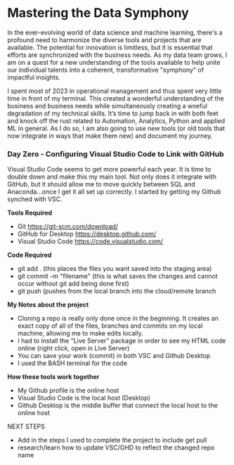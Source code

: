 # Mastering the Data Symphony
In the ever-evolving world of data science and machine learning, there's a profound need to harmonize the diverse tools and projects that are available. The potential for innovation is limitless, but it is essential that efforts are synchronized with the business needs. As my data team grows, I am on a quest for a new understanding of the tools available to help unite our individual talents into a coherent, transformative "symphony" of impactful insights. 

I spent most of 2023 in operational management and thus spent very little time in front of my terminal. This created a wonderful understanding of the business and business needs while simultaneously creating a woeful degradation of my technical skills. It’s time to jump back in with both feet and knock off the rust related to Automation, Analytics, Python and applied ML in general. As I do so, I am also going to use new tools (or old tools that now integrate in ways that make them new) and document my journey. 

### Day Zero - Configuring Visual Studio Code to Link with GitHub
Visual Studio Code seems to get more powerful each year. It is time to double down and make this my main tool. Not only does it integrate with GitHub, but it should allow me to move quickly between SQL and Anaconda...once I get it all set up correctly. I started by getting my Github synched with VSC. 

**Tools Required**
- Git https://git-scm.com/download/
- GitHub for Desktop https://desktop.github.com/
- Visual Studio Code https://code.visualstudio.com/

**Code Required**
- git add . (this places the files you want saved into the staging area) 
- git commit -m "filename" (this is what saves the changes and cannot occur without git add being done first) 
- git push (pushes from the local branch into the cloud/remote branch

**My Notes about the project**
- Cloning a repo is really only done once in the beginning. It creates an exact copy of all of the files, branches and commits on my local machine, allowing me to make edits locally. 
- I had to install the "Live Server" package in order to see my HTML code online (right click, open in Live Server)
- You can save your work (commit) in both VSC and Github Desktop
- I used the BASH terminal for the code

**How these tools work together**
- My Github profile is the online host
- Visual Studio Code is the local host (Desktop)
- Github Desktop is the middle buffer that connect the local host to the online host

NEXT STEPS
- Add in the steps I used to complete the project to include get pull
- research/learn how to update VSC/GHD to reflect the changed repo name



